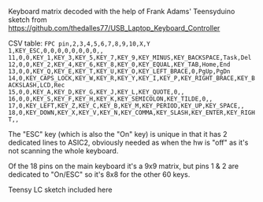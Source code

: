 Keyboard matrix decoded with the help of Frank Adams' Teensyduino sketch from https://github.com/thedalles77/USB_Laptop_Keyboard_Controller

CSV table:
``FPC pin,2,3,4,5,6,7,8,9,10,X,Y``  
``1,KEY_ESC,0,0,0,0,0,0,0,0,,``  
``11,0,0,KEY_1,KEY_3,KEY_5,KEY_7,KEY_9,KEY_MINUS,KEY_BACKSPACE,Task,Del``  
``12,0,0,KEY_2,KEY_4,KEY_6,KEY_8,KEY_0,KEY_EQUAL,KEY_TAB,Home,End``  
``13,0,0,KEY_Q,KEY_E,KEY_T,KEY_U,KEY_O,KEY_LEFT_BRACE,0,PgUp,PgDn``  
``14,0,KEY_CAPS_LOCK,KEY_W,KEY_R,KEY_Y,KEY_I,KEY_P,KEY_RIGHT_BRACE,KEY_BACKSLASH,LCD,Rec``  
``15,0,0,KEY_A,KEY_D,KEY_G,KEY_J,KEY_L,KEY_QUOTE,0,,``  
``16,0,0,KEY_S,KEY_F,KEY_H,KEY_K,KEY_SEMICOLON,KEY_TILDE,0,,``  
``17,0,KEY_LEFT,KEY_Z,KEY_C,KEY_B,KEY_M,KEY_PERIOD,KEY_UP,KEY_SPACE,,``  
``18,0,KEY_DOWN,KEY_X,KEY_V,KEY_N,KEY_COMMA,KEY_SLASH,KEY_ENTER,KEY_RIGHT,,``  

The "ESC" key (which is also the "On" key) is unique in that it has 2 dedicated lines to ASIC2, obviously needed as when the hw is "off" as it's not scanning the whole keyboard.

Of the 18 pins on the main keyboard it's a 9x9 matrix, but pins 1 & 2 are dedicated to "On/ESC" so it's 8x8 for the other 60 keys.

Teensy LC sketch included here
